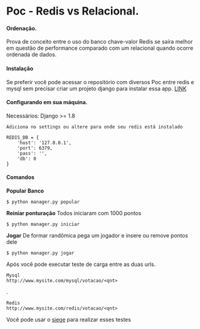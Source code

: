 Poc - Redis vs Relacional. 
===================

#### Ordenação.
Prova de conceito entre o uso do banco chave-valor Redis se saíra melhor em questão de performance comparado com um relacional quando ocorre ordenada de dados.

#### Instalação
Se preferir você pode acessar o repositório com diversos Poc entre redis e mysql sem precisar criar um projeto django para instalar essa app. [LINK](https://github.com/douglasbastos/redis_practice_with_django)

#### Configurando em sua máquina.

Necessários:
Django >= 1.8

    Adiciona no settings ou altere para onde seu redis está instalado
    
    REDIS_DB = {
        'host': '127.0.0.1',
        'port': 6379,
        'pass': '',
        'db': 0
    }

#### Comandos

<b>Popular Banco</b>
    
    $ python manager.py popular

<b>Reiniar ponturação</b> 
Todos iniciaram com 1000 pontos
    
    $ python manager.py iniciar
    
<b>Jogar</b> 
De formar randômica pega um jogador e insere ou remove pontos dele
    
    $ python manager.py jogar

Após você pode executar teste de carga entre as duas urls.

    Mysql
    http://www.mysite.com/mysql/votacao/<qnt>
.

    Redis
    http://www.mysite.com/redis/votacao/<qnt>

Você pode usar o [siege](https://www.joedog.org/siege-manual/) para realizar esses testes